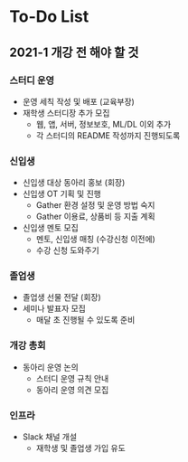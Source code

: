 # To-Do List
## 2021-1 개강 전 해야 할 것
### 스터디 운영
- 운영 세칙 작성 및 배포 (교육부장)
- 재학생 스터디장 추가 모집
    - 웹, 앱, 서버, 정보보호, ML/DL 이외 추가
    - 각 스터디의 README 작성까지 진행되도록

### 신입생
- 신입생 대상 동아리 홍보 (회장)
- 신입생 OT 기획 및 진행
    - Gather 환경 설정 및 운영 방법 숙지
    - Gather 이용료, 상품비 등 지출 계획
- 신입생 멘토 모집
    - 멘토, 신입생 매칭 (수강신청 이전에)
    - 수강 신청 도와주기

### 졸업생
- 졸업생 선물 전달 (회장)
- 세미나 발표자 모집
    - 매달 초 진행될 수 있도록 준비

### 개강 총회
- 동아리 운영 논의
    - 스터디 운영 규칙 안내
    - 동아리 운영 의견 모집

### 인프라
- Slack 채널 개설
    - 재학생 및 졸업생 가입 유도